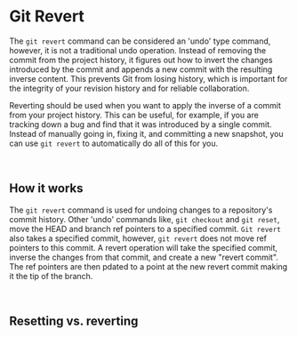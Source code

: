 # **Git Revert**

The `git revert` command can be considered an 'undo' type command, however, it is not a traditional undo operation. Instead of removing the commit from the project history, it figures out how to invert the changes introduced by the commit and appends a new commit with the resulting inverse content. This prevents Git from losing history, which is important for the integrity of your revision history and for reliable collaboration.

Reverting should be used when you want to apply the inverse of a commit from your project history. This can be useful, for example, if you are tracking down a bug and find that it was introduced by a single commit. Instead of manually going in, fixing it, and committing a new snapshot, you can use `git revert` to automatically do all of this for you.

&nbsp;

## **How it works**

The `git revert` command is used for undoing changes to a repository's commit history. Other 'undo' commands like, `git checkout` and `git reset`, move the HEAD and branch ref pointers to a specified commit. `Git revert` also takes a specified commit, however, `git revert` does not move ref pointers to this commit. A revert operation will take the specified commit, inverse the changes from that commit, and create a new "revert commit". The ref pointers are then pdated to a point at the new revert commit making it the tip of the branch.

&nbsp;

## **Resetting vs. reverting**